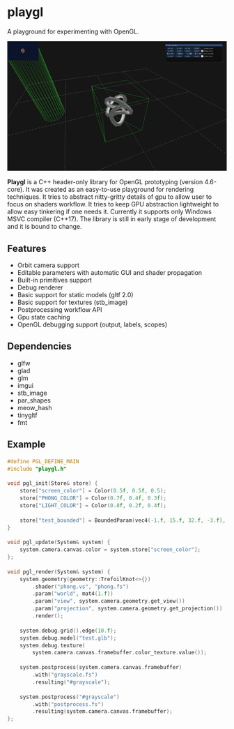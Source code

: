 # playgl
A playground for experimenting with OpenGL.

<p align="center"><img src="examples/example.jpg" alt="example" width="600"/></p>

__Playgl__ is a C++ header-only library for OpenGL prototyping (version 4.6-core).
It was created as an easy-to-use playground for rendering techniques. It tries to abstract nitty-gritty details of gpu to allow user to focus on shaders workflow. It tries to keep GPU abstraction lightweight to allow easy tinkering if one needs it. Currently it supports only Windows MSVC compiler (C++17). The library is still in early stage of development and it is bound to change.

## Features
* Orbit camera support
* Editable parameters with automatic GUI and shader propagation
* Built-in primitives support
* Debug renderer
* Basic support for static models (gltf 2.0)
* Basic support for textures (stb_image)
* Postprocessing workflow API
* Gpu state caching
* OpenGL debugging support (output, labels, scopes)

## Dependencies
* glfw
* glad
* glm
* imgui
* stb_image
* par_shapes
* meow_hash
* tinygltf
* fmt

## Example
```c++
#define PGL_DEFINE_MAIN
#include "playgl.h"

void pgl_init(Store& store) {
    store["screen_color"] = Color(0.5f, 0.5f, 0.5);
    store["PHONG_COLOR"] = Color(0.7f, 0.4f, 0.3f);
    store["LIGHT_COLOR"] = Color(0.8f, 0.2f, 0.4f);

    store["test_bounded"] = BoundedParam(vec4(-1.f, 15.f, 32.f, -3.f), -5, 50);
}

void pgl_update(System& system) {
    system.camera.canvas.color = system.store["screen_color"];
};

void pgl_render(System& system) {
    system.geometry(geometry::TrefoilKnot<>{})
        .shader("phong.vs", "phong.fs")
        .param("world", mat4(1.f))
        .param("view", system.camera.geometry.get_view())
        .param("projection", system.camera.geometry.get_projection())
        .render();

    system.debug.grid().edge(10.f);
    system.debug.model("test.glb");
    system.debug.texture(
        system.camera.canvas.framebuffer.color_texture.value());

    system.postprocess(system.camera.canvas.framebuffer)
        .with("grayscale.fs")
        .resulting("#grayscale");

    system.postprocess("#grayscale")
        .with("postprocess.fs")
        .resulting(system.camera.canvas.framebuffer);
};
```
